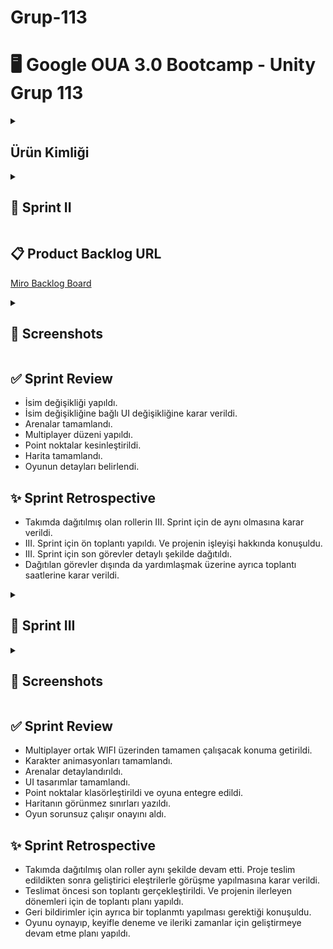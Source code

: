 # Grup-113 

# 🖥️ Google OUA 3.0 Bootcamp - Unity Grup 113

<details>
  <summary><h2>Ürün Kimliği</h2></summary>

## 🤝 Takım Üyeleri

| 👩🏻‍💻 İsim          | 📜 Rol            | 👀 LinkedIn                           | 👀 GitHub                           |
|---------------|----------------|------------------------------------|----------------------------------|
| Salih Yıldız   | Product Owner & Developer | <p align="center"><a href="https://www.linkedin.com/in/salildz/"><img src="https://upload.wikimedia.org/wikipedia/commons/c/ca/LinkedIn_logo_initials.png" width="20"></a></p> | <p align="center"><a href="https://github.com/salildz"><img src="https://pngimg.com/uploads/github/github_PNG63.png" width="20"></a></p> |
| Ramazan Mert Özçelikbaş  | Developer | <p align="center"><a href="https://www.linkedin.com/in/ramazan-mert-ozcelikbas/"><img src="https://upload.wikimedia.org/wikipedia/commons/c/ca/LinkedIn_logo_initials.png" width="20"></a></p> | <p align="center"><a href="#"><img src="https://pngimg.com/uploads/github/github_PNG63.png" width="20"></a></p> |
| Umay Dilara Kuşcu | 3D Artist | <p align="center"><a href="https://www.linkedin.com/in/umay-dilara-ku%C5%9Fcu-20634023b/"><img src="https://upload.wikimedia.org/wikipedia/commons/c/ca/LinkedIn_logo_initials.png" width="20"></a></p> | <p align="center"><a href="https://github.com/umaydilara"><img src="https://pngimg.com/uploads/github/github_PNG63.png" width="20"></a></p> |
| Tuğçe Özgür   | Scrum Master & 3D Artist | <p align="center"><a href="https://www.linkedin.com/in/tugce-ozgur/"><img src="https://upload.wikimedia.org/wikipedia/commons/c/ca/LinkedIn_logo_initials.png" width="20"></a></p> | <p align="center"><a href="https://github.com/tugceozguravci"><img src="https://pngimg.com/uploads/github/github_PNG63.png" width="20"></a></p> |
| Saide Merve Kaplan   | UI/UX Designer & Developer | <p align="center"><a href="https://www.linkedin.com/in/merve-saide-kaplan/"><img src="https://upload.wikimedia.org/wikipedia/commons/c/ca/LinkedIn_logo_initials.png" width="20"></a></p> | <p align="center"><a href="https://github.com/mervesaide"><img src="https://pngimg.com/uploads/github/github_PNG63.png" width="20"></a></p> |

## 🎮 Oyun İsmi
### **`SlyQuest`**

SlyQuest, 3 boyutlu multiplayer / Co-Op yapay zeka entegrasyonlu scrubble mantığı bir oyun. Point noktalar dışında sistemin yapay zeka entegrasyonlu otomatik dağıtımıyla başlayan ve devam eden rekabetçi ve rekabetin getirdiği tatlı eğlenceye sahip bir oyun.
## ⚙️ Oyun Özellikleri

- 3D
- Runner
- Rekabetçi
- Öğretici
- Strateji
- 2-4 Oyunculu

## 👥 Hedef Kitle

- Rekabetçi Topluluk
- 4+

## 📋 Product Backlog URL

[Miro Backlog Board](https://miro.com/app/board/uXjVK0gXMyo=/?share_link_id=6500297029)

<details>
<summary><h2>📸 Screenshots</h2></summary>

![backlog](https://github.com/salildz/Grup-113/assets/116295419/54eca2d2-5f33-4b89-b1ab-a10ea7e15824)
![saassaas](https://github.com/salildz/Grup-113/assets/116295419/a81def48-59f9-4afb-9fff-0f602d2815ed)
![saassaas2](https://github.com/salildz/Grup-113/assets/116295419/306c74cb-b5ae-47e0-b9d7-54932049126c)
![Gorevler_1](https://github.com/salildz/Grup-113/assets/156819899/39db7c38-c44e-4d05-b5b5-ea085bc0bfe2)



</details>


<details>
  <summary><h2>📌 Sprint I</h2></summary>

- **Sprint notları**: Backlog üzerinde gösterilenler ekran görüntüsü olarak burada sunulmuştur. Ulaşılan sonucu **screenshots** kısmında görebilirsiniz.
- **Sprint içinde tamamlanması tahmin edilen puan**: 100 Puan
- **Puan tamamlama mantığı**: Toplamda proje boyunca tamamlanması gereken 300 puanlık Backlog bulunmaktadır. 3 Sprint şeklinde bölündüğünde I. Sprint için 100 ile başlaması gerektiğine karar verildi.
- **Tamamlanan puan**: 100 oldu.
- **Backlog düzeni**: Backlog ilk biriken ve yapılacak şekilde listelenmiştir. Sprint başında belirlenenleri kapsayacak şekilde hazırlanmıştır. Yapım aşamasında olanlar diye devam edip sonunda da tamamlanmış olanlar yer almaktadır. 
- Herkes kendilerine verilen **ilk görevden** tam puan almıştır.
- **Daily Scrum toplantılarımız** Discord üzerinden gerçekleştirilmiştir. Toplantılar dışında gerekli durumlarda Whatsapp grubu üzerinden iletişim sağlanmıştır.

</details>

## ✅ Sprint Review
- Takım üyeleri tanıştı ve fikirler tartışıldı.
- Görev dağılımı yapıldı.
- Oyunun nasıl olacağı ve sürecin nasıl ilerleyeceği kararları alındı.
- Harita oluşturulmaya başlandı.
- Haritada değişikliğe karar verildi.
- Arenaya karar verildi.
- Karakter oluşturuldu ve oyuna entegre edildi.
- Görsele ve parkura karar verildi.


## ✨ Sprint Retrospective
- Takımda dağıtılmış olan rollerin II. Sprint için de aynı olmasına karar verildi.
- II. Sprint için daha detaylı toplantılara karar verildi. Ve projeyi daha fazla detaylandırmak üzerine konuşuldu.
- II. Sprint için bazı görevler yeniden verildi.
</details>

<details>
  <summary><h2>📌 Sprint II</h2></summary>
  
  - **Sprint Notları**: Backlog üzerinde gösterilenler ekran görüntüsü olarak burada sunulmuştur. Ulaşılan sonucu bu Sprint içerisinde **screenshots** kısmında görebilirsiniz.
  - **Sprint içinde tamamlanması gereken puan**: 100 Puan
  - **Puan tamamlama mantığı**: Bir önceki Sprint için belirttiğimiz şekilde devam etmektedir. II. Sprint için de 100 puan tamamlanması gerektiğine karar verildi.
  - **Tamamlanan puan**: 100 oldu.
  - **Backlog düzeni**: Backlog ilk biriken ve yapılacak şekilde listelenmiştir. Sprint başında belirlenenleri kapsayacak şekilde hazırlanmıştır. Yapım aşamasında olanlar diye devam edip sonunda da tamamlanmış olanlar yer almaktadır.
  - **Verilen görevler için puanlama**: Herkes tam puan aldı.
  - **Daily Scrum toplantılarımız** Discord üzerinden gerçekleştirilmiş. Toplantılarımızın dışında WhatsApp grubundan iletişime geçtik.

</details>

## 📋 Product Backlog URL

[Miro Backlog Board](https://miro.com/app/board/uXjVK0gXMyo=/?share_link_id=581085961863)

<details>
<summary><h2>📸 Screenshots</h2></summary>
  
![saassaas](https://github.com/user-attachments/assets/13b4ee4b-9eaa-41e9-a2e2-68a3b6381f99)
![saassaas2](https://github.com/user-attachments/assets/b451f496-2ffc-4791-8f08-d658c646b42c)
![backlog](https://github.com/user-attachments/assets/38aed986-8443-4204-af47-7e02b90f02cf)
![Gorevler_1](https://github.com/user-attachments/assets/7640e1df-a781-41dc-8524-c6d805cb498e)
![saassaas3](https://github.com/user-attachments/assets/c4683bae-0afd-45dd-962b-069698089cc9)
![saassaas4](https://github.com/user-attachments/assets/d6e6ac02-fbde-4e78-926f-6c55c9077623)
![saassaas5](https://github.com/user-attachments/assets/cebe6e6b-51c0-4d39-af97-83e5ef63d8d3)





</details> 

## ✅ Sprint Review
- İsim değişikliği yapıldı.
- İsim değişikliğine bağlı UI değişikliğine karar verildi.
- Arenalar tamamlandı.
- Multiplayer düzeni yapıldı.
- Point noktalar kesinleştirildi.
- Harita tamamlandı.
- Oyunun detayları belirlendi.

## ✨ Sprint Retrospective
- Takımda dağıtılmış olan rollerin III. Sprint için de aynı olmasına karar verildi.
- III. Sprint için ön toplantı yapıldı. Ve projenin işleyişi hakkında konuşuldu.
- III. Sprint için son görevler detaylı şekilde dağıtıldı.
- Dağıtılan görevler dışında da yardımlaşmak üzerine ayrıca toplantı saatlerine karar verildi.
</details>

<details>
  <summary><h2>📌 Sprint III</h2></summary>
  
  - **Sprint Notları**: Backlog üzerinde gösterilenler ekran görüntüsü olarak burada sunulmuştur. Ulaşılan sonucu bu Sprint içerisinde **screenshots** kısmında görebilirsiniz.
  - **Sprint içinde tamamlanması gereken puan**: 100 Puan
  - **Puan tamamlama mantığı**: Bir önceki Sprint sonlarında da belirttiğimiz şekilde devam etmektedir. III. Sprint için de 100 puan tamamlanması gerektiğine karar verildi.
  - **Tamamlanan puan**: 100 oldu.
  - **Backlog düzeni**: Backlog tamamlananlar kısmından oluşmaktadır. Sprint başında belirlemiş olduğumuz aşamaları kapsayacak şekilde hazırlanmıştır. Proje başarıyla yapım aşamasını tamamladığı için yarım kalan kısım bulunmamaktadır.
  - **Verilen görevler için puanlama**: Herkes tam puan aldı.
  - **Daily Scrum toplantılarımız** Discord üzerinden gerçekleştirilmiş. Toplantılarımızın dışında WhatsApp grubundan iletişime geçtik.

</details>

<details>
<summary><h2>📸 Screenshots</h2></summary>
  
![saassaas](https://github.com/user-attachments/assets/1983331a-9c16-48b8-9293-9cf6ee621ea6)
![saassaas2](https://github.com/user-attachments/assets/9f7d8035-bd40-44a8-9896-5d7a0f44f876)

</details> 

## ✅ Sprint Review
- Multiplayer ortak WIFI üzerinden tamamen çalışacak konuma getirildi.
- Karakter animasyonları tamamlandı.
- Arenalar detaylandırıldı.
- UI tasarımlar tamamlandı.
- Point noktalar klasörleştirildi ve oyuna entegre edildi.
- Haritanın görünmez sınırları yazıldı.
- Oyun sorunsuz çalışır onayını aldı.

## ✨ Sprint Retrospective
- Takımda dağıtılmış olan roller aynı şekilde devam etti. Proje teslim edildikten sonra geliştirici eleştrilerle görüşme yapılmasına karar verildi.
- Teslimat öncesi son toplantı gerçekleştirildi. Ve projenin ilerleyen dönemleri için de toplantı planı yapıldı.
- Geri bildirimler için ayrıca bir toplanmtı yapılması gerektiği konuşuldu.
- Oyunu oynayıp, keyifle deneme ve ileriki zamanlar için geliştirmeye devam etme planı yapıldı.
</details>
